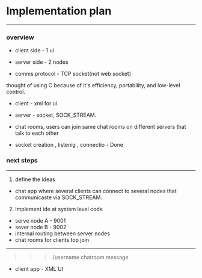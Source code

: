 # Implementation plan
---

### overview 

- client side - 1 ui
 - server side - 2 nodes

 - comms protocol - TCP socket(not web socket)

 thought of using C because of it's efficiency, portability, and low-level control.

- client - xml for ui

- server - socket, SOCK_STREAM.

- chat rooms, users can join same chat rooms on different servers that talk to each other


- socket creation , listenig , connectio - Done


### next steps
---
1. define the ideas
- chat app where several clients can connect to several nodes that communicaste via SOCK_STREAM.
2. Implement ide at system level code

- serve node A - 9001
- sever node B - 9002
- internal routing between server nodes
- chat rooms for clients top join
---
>>> ./username chatroom message

- client app - XML UI




